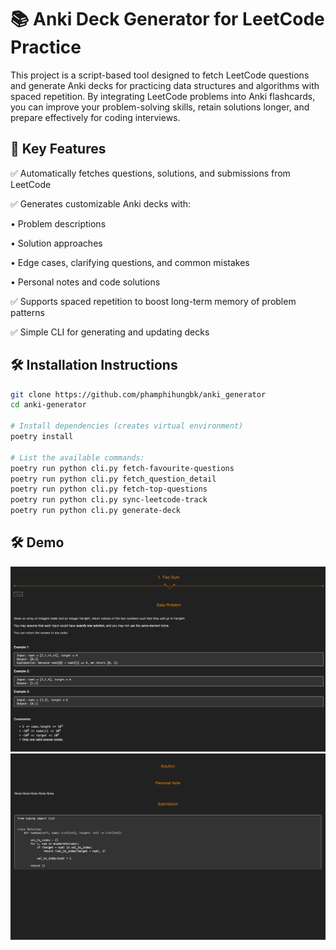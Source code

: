 # 📚 Anki Deck Generator for LeetCode Practice

This project is a script-based tool designed to fetch LeetCode questions and generate Anki decks for practicing data structures and algorithms with spaced repetition. By integrating LeetCode problems into Anki flashcards, you can improve your problem-solving skills, retain solutions longer, and prepare effectively for coding interviews.


## 🚀 Key Features

✅ Automatically fetches questions, solutions, and submissions from LeetCode

✅ Generates customizable Anki decks with:

•	Problem descriptions

•	Solution approaches

•	Edge cases, clarifying questions, and common mistakes

•	Personal notes and code solutions

✅ Supports spaced repetition to boost long-term memory of problem patterns

✅ Simple CLI for generating and updating decks


## 🛠️ Installation Instructions

```bash
git clone https://github.com/phamphihungbk/anki_generator
cd anki-generator

# Install dependencies (creates virtual environment)
poetry install

# List the available commands:
poetry run python cli.py fetch-favourite-questions
poetry run python cli.py fetch_question_detail
poetry run python cli.py fetch-top-questions
poetry run python cli.py sync-leetcode-track
poetry run python cli.py generate-deck
```


## 🛠️ Demo

![front](./demo/front.png)
![back](./demo/back.png)
